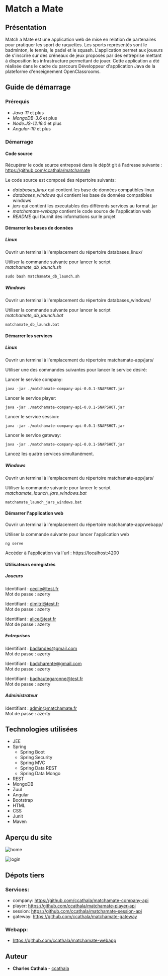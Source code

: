 # Match a Mate

## Présentation

Match a Mate est une application web  de mise en relation de partenaires pour pratiquer les sport de raquettes. Les sports représentés sont le badminton, le tennis, le padel et le squash. L'application permet aux joueurs de s'inscrire sur des créneaux de jeux proposés par des entreprise mettant à disposition les infrastructure permettant de jouer. Cette application a été réalisée dans le cadre du parcours Développeur d'application Java de la plateforme d'enseignement OpenClassrooms.

## Guide de démarrage

### Prérequis

* _Java-11_ et plus
* _MongoDB-3.6_ et plus
* _Node.JS-12.19.0_ et plus
* _Angular-10_ et plus

### Démarrage

#### Code source

Récupérer le code source entreposé dans le dépôt git à l'adresse suivante : https://github.com/ccathala/matchamate

Le code source est composé des répertoire suivants:
  * _databases_linux_ qui contient les base de données compatibles linux
  * _databases_windows_ qui contient les base de données compatibles windows
  * _jars_ qui contient les executables des différents services au format .jar
  * _matchamate-webapp_ contient le code source de l'application web
  * _README_ qui fournit des informations sur le projet
  
 #### Démarrer les bases de données
 
 ##### Linux
 
 Ouvrir un terminal à l'emplacement du répertoire databases_linux/
 
 Utiliser la commande suivante pour lancer le script _matchamate_db_launch.sh_
 
 ```sudo bash matchamate_db_launch.sh```
 
 ##### Windows
 
 Ouvrir un terminal à l'emplacement du répertoire databases_windows/
 
 Utiliser la commande suivante pour lancer le script _matchamate_db_launch.bat_
 
 ```matchamate_db_launch.bat```
 
 #### Démarrer les services
 
 ##### Linux
 
 Ouvrir un terminal à l'emplacement du répertoire matchamate-app/jars/
 
 Utiliser une des commandes suivantes pour lancer le service désiré:
 
 Lancer le service company:
 
 ```java -jar ./matchamate-company-api-0.0.1-SNAPSHOT.jar```
 
 Lancer le service player:
 
 ```java -jar ./matchamate-company-api-0.0.1-SNAPSHOT.jar```
 
 Lancer le service session:
 
 ```java -jar ./matchamate-company-api-0.0.1-SNAPSHOT.jar```
 
 Lancer le service gateway:
 
 ```java -jar ./matchamate-company-api-0.0.1-SNAPSHOT.jar```
 
 Lancez les quatre services simultanément.
 
 ##### Windows
 
 Ouvrir un terminal à l'emplacement du répertoire matchamate-app/jars/
 
 Utiliser la commande suivante pour lancer le script _matchamate_launch_jars_windows.bat_
 
 ```matchamate_launch_jars_windows.bat```
 
 #### Démarrer l'application web
 
 Ouvrir un terminal à l'emplacement du répertoire matchamate-app/webapp/
 
 Utiliser la commande suivante pour lancer l'application web
 
 ```ng serve```
 
 Accéder à l'application via l'url : https://localhost:4200
 

#### Utilisateurs enregistrés

##### Joueurs

Identifiant : cecile@test.fr  
Mot de passe : azerty

Identifiant : dimitri@test.fr  
Mot de passe : azerty

Identifiant : alice@test.fr  
Mot de passe : azerty


##### Entreprises

Identifiant : badlandes@gmail.com  
Mot de passe : azerty

Identifiant : badcharente@gmail.com  
Mot de passe : azerty

Identifiant : badhautegaronne@test.fr  
Mot de passe : azerty


##### Administrateur

Identifiant : admin@matchamate.fr  
Mot de passe : azerty

## Technologies utilisées

* JEE
* Spring
  * Spring Boot
  * Spring Security
  * Spring MVC
  * Spring Data REST
  * Spring Data Mongo
* REST
* MongoDB
* Zuul
* Angular
* Bootstrap
* HTML
* CSS
* Junit
* Maven

## Aperçu du site

![home](home.png)

![login](login.png)

## Dépots tiers

### Services:
* company: https://github.com/ccathala/matchamate-company-api
* player: https://github.com/ccathala/matchamate-player-api
* session: https://github.com/ccathala/matchamate-session-api
* gateway: https://github.com/ccathala/matchamate-gateway

### Webapp: 
* https://github.com/ccathala/matchamate-webapp

## Auteur

* **Charles Cathala** - [ccathala](https://gist.github.com/ccathala)
